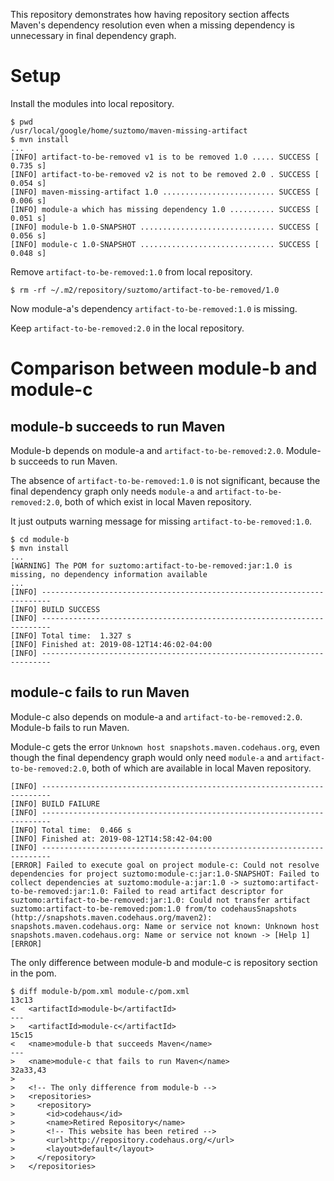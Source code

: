 This repository demonstrates how having repository section affects Maven's dependency resolution
even when a missing dependency is unnecessary in final dependency graph.

# Setup

Install the modules into local repository.

```
$ pwd
/usr/local/google/home/suztomo/maven-missing-artifact
$ mvn install
...
[INFO] artifact-to-be-removed v1 is to be removed 1.0 ..... SUCCESS [  0.735 s]
[INFO] artifact-to-be-removed v2 is not to be removed 2.0 . SUCCESS [  0.054 s]
[INFO] maven-missing-artifact 1.0 ......................... SUCCESS [  0.006 s]
[INFO] module-a which has missing dependency 1.0 .......... SUCCESS [  0.051 s]
[INFO] module-b 1.0-SNAPSHOT .............................. SUCCESS [  0.056 s]
[INFO] module-c 1.0-SNAPSHOT .............................. SUCCESS [  0.048 s]
```

Remove `artifact-to-be-removed:1.0` from local repository.

```
$ rm -rf ~/.m2/repository/suztomo/artifact-to-be-removed/1.0
```

Now module-a's dependency `artifact-to-be-removed:1.0` is missing.

Keep `artifact-to-be-removed:2.0` in the local repository.

# Comparison between module-b and module-c

## module-b succeeds to run Maven

Module-b depends on module-a and `artifact-to-be-removed:2.0`. Module-b succeeds to run Maven.

The absence of `artifact-to-be-removed:1.0` is not significant, because the final dependency graph
only needs `module-a` and `artifact-to-be-removed:2.0`, both of which exist in local Maven repository.

It just outputs warning message for missing `artifact-to-be-removed:1.0`.

```
$ cd module-b
$ mvn install
...
[WARNING] The POM for suztomo:artifact-to-be-removed:jar:1.0 is missing, no dependency information available
...
[INFO] ------------------------------------------------------------------------
[INFO] BUILD SUCCESS
[INFO] ------------------------------------------------------------------------
[INFO] Total time:  1.327 s
[INFO] Finished at: 2019-08-12T14:46:02-04:00
[INFO] ------------------------------------------------------------------------
```

## module-c fails to run Maven

Module-c also depends on module-a and `artifact-to-be-removed:2.0`. Module-b fails to run Maven.

Module-c gets the error `Unknown host snapshots.maven.codehaus.org`, even though the final dependency
graph would only need `module-a` and `artifact-to-be-removed:2.0`, both of which are available in local
Maven repository.

```
[INFO] ------------------------------------------------------------------------
[INFO] BUILD FAILURE
[INFO] ------------------------------------------------------------------------
[INFO] Total time:  0.466 s
[INFO] Finished at: 2019-08-12T14:58:42-04:00
[INFO] ------------------------------------------------------------------------
[ERROR] Failed to execute goal on project module-c: Could not resolve dependencies for project suztomo:module-c:jar:1.0-SNAPSHOT: Failed to collect dependencies at suztomo:module-a:jar:1.0 -> suztomo:artifact-to-be-removed:jar:1.0: Failed to read artifact descriptor for suztomo:artifact-to-be-removed:jar:1.0: Could not transfer artifact suztomo:artifact-to-be-removed:pom:1.0 from/to codehausSnapshots (http://snapshots.maven.codehaus.org/maven2): snapshots.maven.codehaus.org: Name or service not known: Unknown host snapshots.maven.codehaus.org: Name or service not known -> [Help 1]
[ERROR] 
```

The only difference between module-b and module-c is repository section in the pom.

```
$ diff module-b/pom.xml module-c/pom.xml
13c13
<   <artifactId>module-b</artifactId>
---
>   <artifactId>module-c</artifactId>
15c15
<   <name>module-b that succeeds Maven</name>
---
>   <name>module-c that fails to run Maven</name>
32a33,43
> 
>   <!-- The only difference from module-b -->
>   <repositories>
>     <repository>
>       <id>codehaus</id>
>       <name>Retired Repository</name>
>       <!-- This website has been retired -->
>       <url>http://repository.codehaus.org/</url>
>       <layout>default</layout>
>     </repository>
>   </repositories>
```
